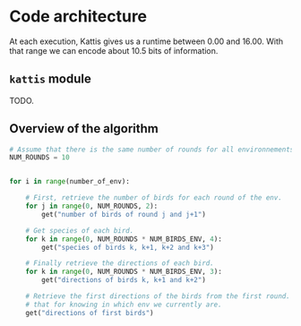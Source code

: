 # Code architecture

At each execution, Kattis gives us a runtime between 0.00 and 16.00. With that
range we can encode about 10.5 bits of information.


## `kattis` module

TODO.



## Overview of the algorithm

```py
# Assume that there is the same number of rounds for all environnements.
NUM_ROUNDS = 10


for i in range(number_of_env):

    # First, retrieve the number of birds for each round of the env.
    for j in range(0, NUM_ROUNDS, 2):
        get("number of birds of round j and j+1")

    # Get species of each bird.
    for k in range(0, NUM_ROUNDS * NUM_BIRDS_ENV, 4):
        get("species of birds k, k+1, k+2 and k+3")

    # Finally retrieve the directions of each bird.
    for k in range(0, NUM_ROUNDS * NUM_BIRDS_ENV, 3):
        get("directions of birds k, k+1 and k+2")

    # Retrieve the first directions of the birds from the first round. We do
    # that for knowing in which env we currently are.
    get("directions of first birds")
```
